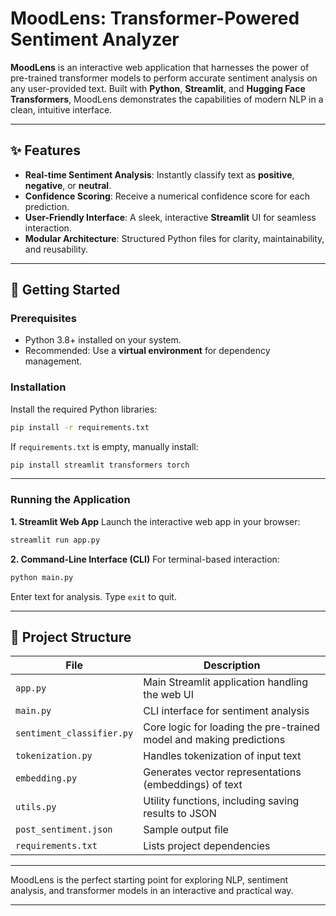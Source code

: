 
# **MoodLens: Transformer-Powered Sentiment Analyzer**

**MoodLens** is an interactive web application that harnesses the power of pre-trained transformer models to perform accurate sentiment analysis on any user-provided text. Built with **Python**, **Streamlit**, and **Hugging Face Transformers**, MoodLens demonstrates the capabilities of modern NLP in a clean, intuitive interface.

---

## ✨ **Features**

* **Real-time Sentiment Analysis**: Instantly classify text as **positive**, **negative**, or **neutral**.
* **Confidence Scoring**: Receive a numerical confidence score for each prediction.
* **User-Friendly Interface**: A sleek, interactive **Streamlit** UI for seamless interaction.
* **Modular Architecture**: Structured Python files for clarity, maintainability, and reusability.

---

## 🚀 **Getting Started**

### **Prerequisites**

* Python 3.8+ installed on your system.
* Recommended: Use a **virtual environment** for dependency management.

### **Installation**

Install the required Python libraries:

```bash
pip install -r requirements.txt
```

If `requirements.txt` is empty, manually install:

```bash
pip install streamlit transformers torch
```

---

### **Running the Application**

**1. Streamlit Web App**
Launch the interactive web app in your browser:

```bash
streamlit run app.py
```

**2. Command-Line Interface (CLI)**
For terminal-based interaction:

```bash
python main.py
```

Enter text for analysis. Type `exit` to quit.

---

## 📂 **Project Structure**

| File                      | Description                                                         |
| ------------------------- | ------------------------------------------------------------------- |
| `app.py`                  | Main Streamlit application handling the web UI                      |
| `main.py`                 | CLI interface for sentiment analysis                                |
| `sentiment_classifier.py` | Core logic for loading the pre-trained model and making predictions |
| `tokenization.py`         | Handles tokenization of input text                                  |
| `embedding.py`            | Generates vector representations (embeddings) of text               |
| `utils.py`                | Utility functions, including saving results to JSON                 |
| `post_sentiment.json`     | Sample output file                                                  |
| `requirements.txt`        | Lists project dependencies                                          |

---

MoodLens is the perfect starting point for exploring NLP, sentiment analysis, and transformer models in an interactive and practical way.

---
